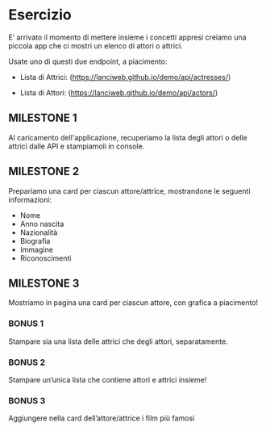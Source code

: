 # Esercizio

E’ arrivato il momento di mettere insieme i concetti appresi creiamo una piccola app che ci mostri un elenco di attori o attrici.

Usate uno di questi due endpoint, a piacimento:

- Lista di Attrici:   (https://lanciweb.github.io/demo/api/actresses/)

- Lista di Attori:  (https://lanciweb.github.io/demo/api/actors/)

## MILESTONE 1
Al caricamento dell'applicazione, recuperiamo la lista degli attori o delle attrici dalle API e stampiamoli in console.

## MILESTONE 2

Prepariamo una card per ciascun attore/attrice, mostrandone le seguenti informazioni:

- Nome
- Anno nascita
- Nazionalità
- Biografia
- Immagine
- Riconoscimenti

## MILESTONE 3

Mostriamo in pagina una card per ciascun attore, con grafica a piacimento!

### BONUS 1

Stampare sia una lista delle attrici che degli attori, separatamente.

### BONUS 2

Stampare un’unica lista che contiene attori e attrici insieme!

### BONUS 3

Aggiungere nella card dell’attore/attrice i film più famosi
